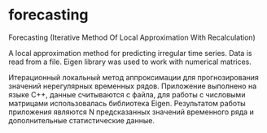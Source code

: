 # forecasting
Forecasting (Iterative Method Of Local Approximation With Recalculation)

A local approximation method for predicting irregular time series. Data is read from a file. Eigen library was used to work with numerical matrices.

Итерационный локальный метод аппроксимации для прогнозирования значений нерегулярных временных рядов. Приложение выполнено на языке C++, данные считываются с файла, для работы с числовыми матрицами использовалась библиотека Eigen. 
Результатом работы приложения являются N предсказанных значений временного ряда и дополнительные статистические данные.
